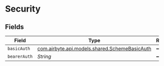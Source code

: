 # Security


## Fields

| Field                                                                                   | Type                                                                                    | Required                                                                                | Description                                                                             |
| --------------------------------------------------------------------------------------- | --------------------------------------------------------------------------------------- | --------------------------------------------------------------------------------------- | --------------------------------------------------------------------------------------- |
| `basicAuth`                                                                             | [com.airbyte.api.models.shared.SchemeBasicAuth](../../models/shared/SchemeBasicAuth.md) | :heavy_minus_sign:                                                                      | N/A                                                                                     |
| `bearerAuth`                                                                            | *String*                                                                                | :heavy_minus_sign:                                                                      | N/A                                                                                     |